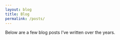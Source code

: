```yaml
---
layout: blog
title: Blog
permalink: /posts/
---
```


Below are a few blog posts I’ve written over the years.

